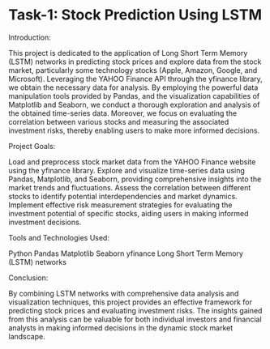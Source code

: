 # Task-1: Stock Prediction Using LSTM

Introduction:

This project is dedicated to the application of Long Short Term Memory (LSTM) networks in predicting stock prices and explore data from the stock market, particularly some technology stocks (Apple, Amazon, Google, and Microsoft). Leveraging the YAHOO Finance API through the yfinance library, we obtain the necessary data for analysis. By employing the powerful data manipulation tools provided by Pandas, and the visualization capabilities of Matplotlib and Seaborn, we conduct a thorough exploration and analysis of the obtained time-series data. Moreover, we focus on evaluating the correlation between various stocks and measuring the associated investment risks, thereby enabling users to make more informed decisions.

Project Goals:

Load and preprocess stock market data from the YAHOO Finance website using the yfinance library.
Explore and visualize time-series data using Pandas, Matplotlib, and Seaborn, providing comprehensive insights into the market trends and fluctuations.
Assess the correlation between different stocks to identify potential interdependencies and market dynamics.
Implement effective risk measurement strategies for evaluating the investment potential of specific stocks, aiding users in making informed investment decisions.

Tools and Technologies Used:

Python
Pandas
Matplotlib
Seaborn
yfinance
Long Short Term Memory (LSTM) networks

Conclusion:

By combining LSTM networks with comprehensive data analysis and visualization techniques, this project provides an effective framework for predicting stock prices and evaluating investment risks. The insights gained from this analysis can be valuable for both individual investors and financial analysts in making informed decisions in the dynamic stock market landscape.
